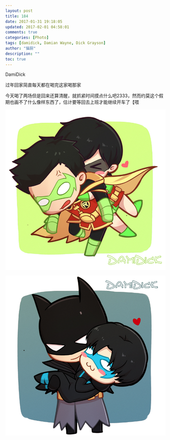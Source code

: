 ```yaml
---
layout: post
title: 184
date: 2017-01-31 19:18:05
updated: 2017-02-01 04:58:01
comments: true
categories: [Photo]
tags: [damidick, Damian Wayne, Dick Grayson]
author: "猫厨"
description: ""
toc: true
---
```


<p>DamiDick</p> 
<p>过年回家简直每天都在喝完这家喝那家</p> 
<p>今天喝了两场但是回来还算清醒，就抓紧时间摸点什么吧2333，然而约莫这个假期也画不了什么像样东西了，估计要等回去上班才能继续开车了【喂</p>

![](https://raw.githubusercontent.com/alicewish/meowchain247/master/img_cVZNdzJtQk9JV2U4a0VRd1RtaE10M1ZZVVVxa3JxdHh1cDcwQUV0YUlyeXlQbWo3TjFrbVl3PT0.jpg)

![](https://raw.githubusercontent.com/alicewish/meowchain247/master/img_cVZNdzJtQk9JV2U4a0VRd1RtaE10NjNPenNTMDFHTHJsYzcrMHo2Ykl2TEpROHJHNXhHSTBRPT0.jpg)